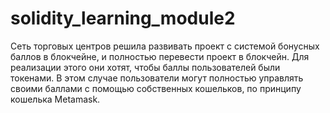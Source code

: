 # solidity_learning_module2

Сеть торговых центров решила развивать проект с системой бонусных баллов в блокчейне, и полностью перевести проект в блокчейн. Для реализации этого они хотят, чтобы баллы пользователей были токенами. В этом случае пользователи могут полностью управлять своими баллами с помощью собственных кошельков, по принципу кошелька Metamask.
